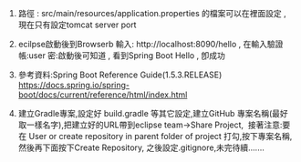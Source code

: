 1. 路徑 : src/main/resources/application.properties 的檔案可以在裡面設定 , 現在只有設定tomcat server port

2. ecilpse啟動後到Browserb 輸入: http://localhost:8090/hello , 在輸入驗證帳:user 密:啟動後可知道 , 看到Spring Boot Hello , 卽成功

3. 參考資料:Spring Boot Reference Guide(1.5.3.RELEASE) https://docs.spring.io/spring-boot/docs/current/reference/html/index.html

4. 建立Gradle專案,設定好 build.gradle 等其它設定,建立GitHub 專案名稱(最好取一樣名字),把建立好的URL帶到eclipse team->Share Project,
  接著注意:要在 User or create repository in parent folder of project 打勾,按下專案名稱,然後再下面按下Create Repository, 之後設定.gitignore,未完待續.......
